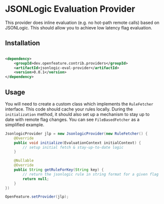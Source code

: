 # JSONLogic Evaluation Provider

This provider does inline evaluation (e.g. no hot-path remote calls) based on JSONLogic. This should allow you to 
achieve low latency flag evaluation.

## Installation

<!-- x-release-please-start-version -->
```xml

<dependency>
    <groupId>dev.openfeature.contrib.providers</groupId>
    <artifactId>jsonlogic-eval-provider</artifactId>
    <version>0.0.1</version>
</dependency>
```
<!-- x-release-please-end-version -->

## Usage

You will need to create a custom class which implements the `RuleFetcher` interface. This code should cache your 
rules locally. During the `initialization` method, it should also set up a mechanism to stay up to date with remote 
flag changes. You can see `FileBasedFetcher` as a simplified example.

```java
JsonlogicProvider jlp = new JsonlogicProvider(new RuleFetcher() {
    @Override
    public void initialize(EvaluationContext initialContext) {
        // setup initial fetch & stay-up-to-date logic
    }

    @Nullable
    @Override
    public String getRuleForKey(String key) {
        // return the jsonlogic rule in string format for a given flag key
        return null;
    }
})

OpenFeature.setProvider(jlp);
```